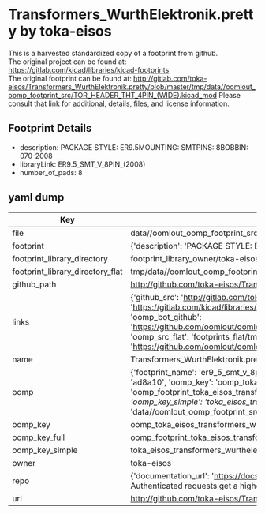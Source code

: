 # Transformers_WurthElektronik.pretty by toka-eisos  
This is a harvested standardized copy of a footprint from github.  
The original project can be found at:  
https://gitlab.com/kicad/libraries/kicad-footprints  
The original footprint can be found at:
http://gitlab.com/toka-eisos/Transformers_WurthElektronik.pretty/blob/master/tmp/data//oomlout_oomp_footprint_src/TOR_HEADER_THT_4PIN_(WIDE).kicad_mod
Please consult that link for additional, details, files, and license information.  
## Footprint Details
* description: PACKAGE STYLE: ER9.5MOUNTING: SMTPINS: 8BOBBIN: 070-2008  
* libraryLink: ER9.5_SMT_V_8PIN_(2008)  
* number_of_pads: 8  
## yaml dump  
| Key | Value |  
| --- | --- |  
| file | data//oomlout_oomp_footprint_src/Transformers_WurthElektronik.pretty/ER9.5_SMT_V_8PIN_(2008).kicad_mod |  
| footprint | {'description': 'PACKAGE STYLE: ER9.5MOUNTING: SMTPINS: 8BOBBIN: 070-2008', 'libraryLink': 'ER9.5_SMT_V_8PIN_(2008)', 'number_of_pads': 8} |  
| footprint_library_directory | footprint_library_owner/toka-eisos_Transformers_WurthElektronik.pretty |  
| footprint_library_directory_flat | tmp/data//oomlout_oomp_footprint_src/footprints_flat/toka_eisos_transformers_wurthelektronik_er9_5_smt_v_8pin_(2008)/working |  
| github_path | http://github.com/toka-eisos/Transformers_WurthElektronik.pretty/blob/master/tmp/data//oomlout_oomp_footprint_src/ER9.5_SMT_V_8PIN_(2008).kicad_mod |  
| links | {'github_src': 'http://gitlab.com/toka-eisos/Transformers_WurthElektronik.pretty/blob/master/tmp/data//oomlout_oomp_footprint_src/TOR_HEADER_THT_4PIN_(WIDE).kicad_mod', 'github_src_repo': 'https://gitlab.com/kicad/libraries/kicad-footprints', 'oomp_bot': 'tmp/data//oomlout_oomp_footprint_src/footprints/toka_eisos_transformers_wurthelektronik_er9_5_smt_v_8pin_(2008)/working', 'oomp_bot_github': 'https://github.com/oomlout/oomlout_oomp_footprint_bot/tree/main/tmp/data//oomlout_oomp_footprint_src/footprints/toka_eisos_transformers_wurthelektronik_er9_5_smt_v_8pin_(2008)/working', 'oomp_src_flat': 'footprints_flat/tmp/data//oomlout_oomp_footprint_src/footprints_flat/toka_eisos_transformers_wurthelektronik_er9_5_smt_v_8pin_(2008)/working', 'oomp_src_flat_github': 'https://github.com/oomlout/oomlout_oomp_footprint_src/tree/main/tmp/data//oomlout_oomp_footprint_src/footprints_flat/toka_eisos_transformers_wurthelektronik_er9_5_smt_v_8pin_(2008)/working'} |  
| name | Transformers_WurthElektronik.pretty |  
| oomp | {'footprint_name': 'er9_5_smt_v_8pin_(2008)', 'library_name': 'transformers_wurthelektronik', 'md5': 'ad8a10dfc212c4f12a8c94d9e4a63891', 'md5_10': 'ad8a10dfc2', 'md5_5': 'ad8a1', 'md5_6': 'ad8a10', 'oomp_key': 'oomp_toka_eisos_transformers_wurthelektronik_er9_5_smt_v_8pin_(2008)', 'oomp_key_extra': 'oomp_footprint_toka_eisos_transformers_wurthelektronik_er9_5_smt_v_8pin_(2008)', 'oomp_key_full': 'oomp_footprint_toka_eisos_transformers_wurthelektronik_er9_5_smt_v_8pin_(2008)_ad8a10', 'oomp_key_simple': 'toka_eisos_transformers_wurthelektronik_er9_5_smt_v_8pin_(2008)', 'original_filename': 'data//oomlout_oomp_footprint_src/Transformers_WurthElektronik.pretty/ER9.5_SMT_V_8PIN_(2008).kicad_mod', 'owner_name': 'toka_eisos'} |  
| oomp_key | oomp_toka_eisos_transformers_wurthelektronik_er9_5_smt_v_8pin_(2008) |  
| oomp_key_full | oomp_footprint_toka_eisos_transformers_wurthelektronik_er9_5_smt_v_8pin_(2008) |  
| oomp_key_simple | toka_eisos_transformers_wurthelektronik_er9_5_smt_v_8pin_(2008) |  
| owner | toka-eisos |  
| repo | {'documentation_url': 'https://docs.github.com/rest/overview/resources-in-the-rest-api#rate-limiting', 'message': "API rate limit exceeded for 84.66.142.224. (But here's the good news: Authenticated requests get a higher rate limit. Check out the documentation for more details.)"} |  
| url | http://github.com/toka-eisos/Transformers_WurthElektronik.pretty |  

